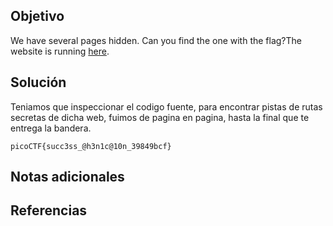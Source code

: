 ## Objetivo

We have several pages hidden. Can you find the one with the flag?The website is running [here](http://saturn.picoctf.net:65455/).
## Solución

Teniamos que inspeccionar el codigo fuente, para encontrar pistas de rutas secretas de dicha web, fuimos de pagina en pagina, hasta la final que te entrega la bandera.

```
picoCTF{succ3ss_@h3n1c@10n_39849bcf}
```

## Notas adicionales


## Referencias
